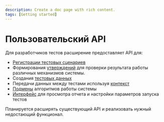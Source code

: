 ```yaml
---
description: Create a doc page with rich content.
tags: [Getting started]
---
```


# Пользовательский API

Для разработчиков тестов расширение предоставляет API для:

* [Регистрации тестовых сценариев](test-registration)
* Формирования [утверждений](assertions.md) для проверки результата работы различных механизмов системы.
* Создания [тестовых данных](test-data.md)
* Передачи данных между тестами используя [контекст](context.md)
* [Подмены](mockito.md) алгоритмов работы системы
* [Интерфейс](yaxunit-ui.md) для просмотра отчета и настройки параметров запуска тестов

Планируется расширять существующий API и реализовать нужный недостающий функционал.
